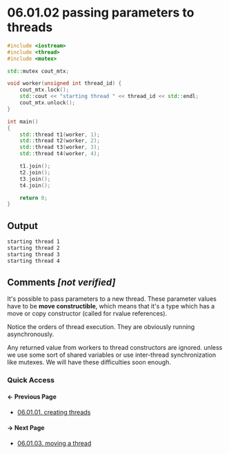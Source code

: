 # 06.01.02 passing parameters to threads

```cxx
#include <iostream>
#include <thread>
#include <mutex>

std::mutex cout_mtx;

void worker(unsigned int thread_id) {
    cout_mtx.lock();
    std::cout << "starting thread " << thread_id << std::endl;
    cout_mtx.unlock();
}

int main()
{
    std::thread t1(worker, 1);
    std::thread t2(worker, 2);
    std::thread t3(worker, 3);
    std::thread t4(worker, 4);

    t1.join();
    t2.join();
    t3.join();
    t4.join();

    return 0;
}

```

## Output

```txt
starting thread 1
starting thread 2
starting thread 3
starting thread 4
```

## Comments *[not verified]*

It's possible to pass parameters to a new thread.
These parameter values have to be **move constructible**,
which means that it's a type which has a move or copy constructor (called for rvalue references).

Notice the orders of thread execution. They are obviously running asynchronously.

Any returned value from workers to thread constructors are ignored. unless we use some sort of shared variables or use inter-thread synchronization like mutexes. We will have these difficulties soon enough.

### Quick Access

<div class="previous_page pagination">

#### &#8592; Previous Page

* [06.01.01. creating threads](./../../06.multithreading/01.threads/01.threads.md)

</div>
<div class="next_page pagination">

#### &#8594; Next Page

* [06.01.03. moving a thread](./../../06.multithreading/01.threads/03.move-thread.md)

</div>
